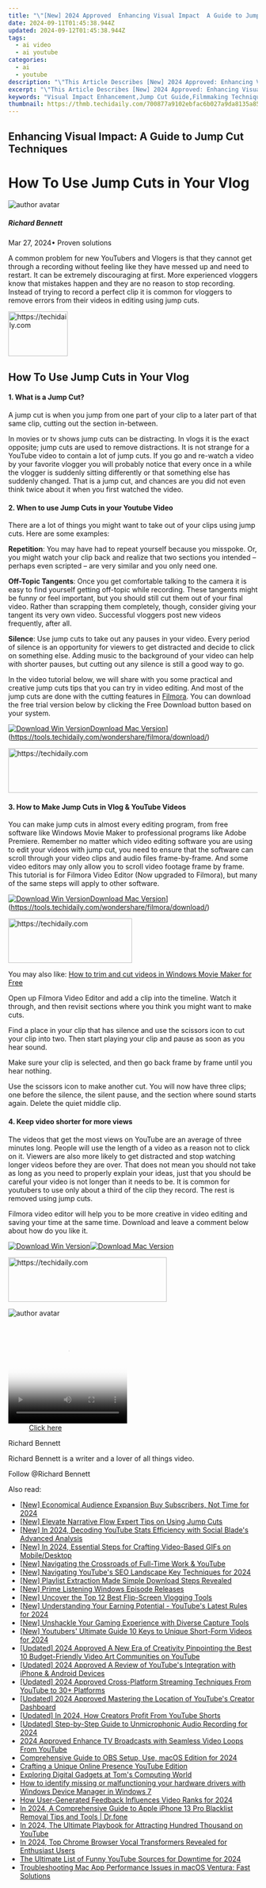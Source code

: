 ```yaml
---
title: "\"[New] 2024 Approved  Enhancing Visual Impact  A Guide to Jump Cut Techniques\""
date: 2024-09-11T01:45:38.944Z
updated: 2024-09-12T01:45:38.944Z
tags:
  - ai video
  - ai youtube
categories:
  - ai
  - youtube
description: "\"This Article Describes [New] 2024 Approved: Enhancing Visual Impact: A Guide to Jump Cut Techniques\""
excerpt: "\"This Article Describes [New] 2024 Approved: Enhancing Visual Impact: A Guide to Jump Cut Techniques\""
keywords: "Visual Impact Enhancement,Jump Cut Guide,Filmmaking Technique,Editing Skills,Quick Transition Methods,Video Editing Tips,Creative Cuts Strategies"
thumbnail: https://thmb.techidaily.com/700877a9102ebfac6b027a9da8135a8597355f7b411786ceebe675ffa9f20381.jpg
---
```


## Enhancing Visual Impact: A Guide to Jump Cut Techniques

# How To Use Jump Cuts in Your Vlog

![author avatar](https://images.wondershare.com/filmora/article-images/richard-bennett.jpg)

##### Richard Bennett

 Mar 27, 2024• Proven solutions

A common problem for new YouTubers and Vlogers is that they cannot get through a recording without feeling like they have messed up and need to restart. It can be extremely discouraging at first. More experienced vloggers know that mistakes happen and they are no reason to stop recording. Instead of trying to record a perfect clip it is common for vloggers to remove errors from their videos in editing using jump cuts.





<!-- affiliate ads begin -->
<a href="https://aligracehair.sjv.io/c/5597632/2115925/19272" target="_top" id="2115925">
  <img src="//a.impactradius-go.com/display-ad/19272-2115925" border="0" alt="https://techidaily.com" width="120" height="90"/>
</a>
<img height="0" width="0" src="https://aligracehair.sjv.io/i/5597632/2115925/19272" style="position:absolute;visibility:hidden;" border="0" />
<!-- affiliate ads end -->




## How To Use Jump Cuts in Your Vlog

#### 1\. What is a Jump Cut?

A jump cut is when you jump from one part of your clip to a later part of that same clip, cutting out the section in-between.

In movies or tv shows jump cuts can be distracting. In vlogs it is the exact opposite; jump cuts are used to remove distractions. It is not strange for a YouTube video to contain a lot of jump cuts. If you go and re-watch a video by your favorite vlogger you will probably notice that every once in a while the vlogger is suddenly sitting differently or that something else has suddenly changed. That is a jump cut, and chances are you did not even think twice about it when you first watched the video.

#### 2\. When to use Jump Cuts in your Youtube Video

There are a lot of things you might want to take out of your clips using jump cuts. Here are some examples:

**Repetition**: You may have had to repeat yourself because you misspoke. Or, you might watch your clip back and realize that two sections you intended – perhaps even scripted – are very similar and you only need one.

**Off-Topic Tangents**: Once you get comfortable talking to the camera it is easy to find yourself getting off-topic while recording. These tangents might be funny or feel important, but you should still cut them out of your final video. Rather than scrapping them completely, though, consider giving your tangent its very own video. Successful vloggers post new videos frequently, after all.

**Silence**: Use jump cuts to take out any pauses in your video. Every period of silence is an opportunity for viewers to get distracted and decide to click on something else. Adding music to the background of your video can help with shorter pauses, but cutting out any silence is still a good way to go.

In the video tutorial below, we will share with you some practical and creative jump cuts tips that you can try in video editing. And most of the jump cuts are done with the cutting features in [Filmora](https://tools.techidaily.com/wondershare/filmora/download/). You can download the free trial version below by clicking the Free Download button based on your system.

[![Download Win Version](https://images.wondershare.com/filmora/guide/download-btn-win.jpg)](https://tools.techidaily.com/wondershare/filmora/download/)[Download Mac Version](https://images.wondershare.com/filmora/guide/download-btn-mac.jpg)](https://tools.techidaily.com/wondershare/filmora/download/)





<!-- affiliate ads begin -->
<a href="https://appsumo.8odi.net/c/5597632/2137379/7443" target="_top" id="2137379">
  <img src="//a.impactradius-go.com/display-ad/7443-2137379" border="0" alt="https://techidaily.com" width="728" height="90"/>
</a>
<img height="0" width="0" src="https://appsumo.8odi.net/i/5597632/2137379/7443" style="position:absolute;visibility:hidden;" border="0" />
<!-- affiliate ads end -->




#### 3\. How to Make Jump Cuts in Vlog & YouTube Videos

You can make jump cuts in almost every editing program, from free software like Windows Movie Maker to professional programs like Adobe Premiere. Remember no matter which video editing software you are using to edit your videos with jump cut, you need to ensure that the software can scroll through your video clips and audio files frame-by-frame. And some video editors may only allow you to scroll video footage frame by frame. This tutorial is for Filmora Video Editor (Now upgraded to Filmora), but many of the same steps will apply to other software.

[![Download Win Version](https://images.wondershare.com/filmora/guide/download-btn-win.jpg)](https://tools.techidaily.com/wondershare/filmora/download/)[Download Mac Version](https://images.wondershare.com/filmora/guide/download-btn-mac.jpg)](https://tools.techidaily.com/wondershare/filmora/download/)





<!-- affiliate ads begin -->
<a href="https://aligracehair.sjv.io/c/5597632/2135354/19272" target="_top" id="2135354">
  <img src="//a.impactradius-go.com/display-ad/19272-2135354" border="0" alt="https://techidaily.com" width="250" height="90"/>
</a>
<img height="0" width="0" src="https://aligracehair.sjv.io/i/5597632/2135354/19272" style="position:absolute;visibility:hidden;" border="0" />
<!-- affiliate ads end -->




You may also like: [How to trim and cut videos in Windows Movie Maker for Free](https://tools.techidaily.com/wondershare/filmora/download/)

Open up Filmora Video Editor and add a clip into the timeline. Watch it through, and then revisit sections where you think you might want to make cuts.

Find a place in your clip that has silence and use the scissors icon to cut your clip into two. Then start playing your clip and pause as soon as you hear sound.

Make sure your clip is selected, and then go back frame by frame until you hear nothing.

Use the scissors icon to make another cut. You will now have three clips; one before the silence, the silent pause, and the section where sound starts again. Delete the quiet middle clip.

#### 4\. Keep video shorter for more views

The videos that get the most views on YouTube are an average of three minutes long. People will use the length of a video as a reason not to click on it. Viewers are also more likely to get distracted and stop watching longer videos before they are over. That does not mean you should not take as long as you need to properly explain your ideas, just that you should be careful your video is not longer than it needs to be. It is common for youtubers to use only about a third of the clip they record. The rest is removed using jump cuts.

Filmora video editor will help you to be more creative in video editing and saving your time at the same time. Download and leave a comment below about how do you like it.

[![Download Win Version](https://images.wondershare.com/filmora/guide/download-btn-win.jpg)](https://tools.techidaily.com/wondershare/filmora/download/)[![Download Mac Version](https://images.wondershare.com/filmora/guide/download-btn-mac.jpg)](https://tools.techidaily.com/wondershare/filmora/download/)





<!-- affiliate ads begin -->
<a href="https://25home.pxf.io/c/5597632/2123479/16836" target="_top" id="2123479">
  <img src="//a.impactradius-go.com/display-ad/16836-2123479" border="0" alt="https://techidaily.com" width="320" height="90"/>
</a>
<img height="0" width="0" src="https://25home.pxf.io/i/5597632/2123479/16836" style="position:absolute;visibility:hidden;" border="0" />
<!-- affiliate ads end -->




![author avatar](https://images.wondershare.com/filmora/article-images/richard-bennett.jpg)





<!-- affiliate ads begin -->
<span id="1328679">
					<video width="240" height="200" style="cursor:pointer"
           poster="//a.impactradius-go.com/display-clicktoplayimage/1328679.png"
           onclick="if(!this.playClicked){this.play();this.setAttribute('controls',true);this.playClicked=true;}">
	   <source src="//a.impactradius-go.com/display-ad/15852-1328679">
	   <img src="//a.impactradius-go.com/display-clicktoplayimage/1328679.png" style="border: none; height: 100%; width: 100%; object-fit: contain">
	</video>
	<div style="width:150px;text-align:center"><a href="javascript:window.open(decodeURIComponent('https%3A%2F%2Fthefitville.pxf.io%2Fc%2F5597632%2F1328679%2F15852'), '_blank');void(0);">Click here</a></div>
</span>
<img height="0" width="0" src="https://imp.pxf.io/i/5597632/1328679/15852" style="position:absolute;visibility:hidden;" border="0" />
<!-- affiliate ads end -->




Richard Bennett

Richard Bennett is a writer and a lover of all things video.

Follow @Richard Bennett


<ins class="adsbygoogle"
     style="display:block"
     data-ad-format="autorelaxed"
     data-ad-client="ca-pub-7571918770474297"
     data-ad-slot="1223367746"></ins>



<ins class="adsbygoogle"
     style="display:block"
     data-ad-client="ca-pub-7571918770474297"
     data-ad-slot="8358498916"
     data-ad-format="auto"
     data-full-width-responsive="true"></ins>









<span class="atpl-alsoreadstyle">Also read:</span>
<div><ul>
<li><a href="https://youtube-zero.techidaily.com/conomical-audience-expansion-buy-subscribers-not-time-for-2024/"><u>[New] Economical Audience Expansion Buy Subscribers, Not Time for 2024</u></a></li>
<li><a href="https://youtube-zero.techidaily.com/levate-narrative-flow-expert-tips-on-using-jump-cuts/"><u>[New] Elevate Narrative Flow Expert Tips on Using Jump Cuts</u></a></li>
<li><a href="https://youtube-zero.techidaily.com/n-2024-decoding-youtube-stats-efficiency-with-social-blades-advanced-analysis/"><u>[New] In 2024, Decoding YouTube Stats Efficiency with Social Blade's Advanced Analysis</u></a></li>
<li><a href="https://youtube-zero.techidaily.com/n-2024-essential-steps-for-crafting-video-based-gifs-on-mobiledesktop/"><u>[New] In 2024, Essential Steps for Crafting Video-Based GIFs on Mobile/Desktop</u></a></li>
<li><a href="https://youtube-zero.techidaily.com/avigating-the-crossroads-of-full-time-work-and-youtube/"><u>[New] Navigating the Crossroads of Full-Time Work & YouTube</u></a></li>
<li><a href="https://youtube-zero.techidaily.com/avigating-youtubes-seo-landscape-key-techniques-for-2024/"><u>[New] Navigating YouTube's SEO Landscape Key Techniques for 2024</u></a></li>
<li><a href="https://youtube-zero.techidaily.com/laylist-extraction-made-simple-download-steps-revealed/"><u>[New] Playlist Extraction Made Simple Download Steps Revealed</u></a></li>
<li><a href="https://extra-approaches.techidaily.com/new-prime-listening-windows-episode-releases/"><u>[New] Prime Listening Windows Episode Releases</u></a></li>
<li><a href="https://youtube-zero.techidaily.com/ncover-the-top-12-best-flip-screen-vlogging-tools/"><u>[New] Uncover the Top 12 Best Flip-Screen Vlogging Tools</u></a></li>
<li><a href="https://youtube-zero.techidaily.com/nderstanding-your-earning-potential-youtubes-latest-rules-for-2024/"><u>[New] Understanding Your Earning Potential - YouTube's Latest Rules for 2024</u></a></li>
<li><a href="https://screen-sharing-recording.techidaily.com/new-unshackle-your-gaming-experience-with-diverse-capture-tools/"><u>[New] Unshackle Your Gaming Experience with Diverse Capture Tools</u></a></li>
<li><a href="https://youtube-zero.techidaily.com/outubers-ultimate-guide-10-keys-to-unique-short-form-videos-for-2024/"><u>[New] Youtubers' Ultimate Guide 10 Keys to Unique Short-Form Videos for 2024</u></a></li>
<li><a href="https://youtube-zero.techidaily.com/ed-2024-approved-a-new-era-of-creativity-pinpointing-the-best-10-budget-friendly-video-art-communities-on-youtube/"><u>[Updated] 2024 Approved A New Era of Creativity Pinpointing the Best 10 Budget-Friendly Video Art Communities on YouTube</u></a></li>
<li><a href="https://youtube-zero.techidaily.com/ed-2024-approved-a-review-of-youtubes-integration-with-iphone-and-android-devices/"><u>[Updated] 2024 Approved A Review of YouTube's Integration with iPhone & Android Devices</u></a></li>
<li><a href="https://youtube-zero.techidaily.com/ed-2024-approved-cross-platform-streaming-techniques-from-youtube-to-30plus-platforms/"><u>[Updated] 2024 Approved Cross-Platform Streaming Techniques From YouTube to 30+ Platforms</u></a></li>
<li><a href="https://youtube-zero.techidaily.com/ed-2024-approved-mastering-the-location-of-youtubes-creator-dashboard/"><u>[Updated] 2024 Approved Mastering the Location of YouTube's Creator Dashboard</u></a></li>
<li><a href="https://youtube-zero.techidaily.com/ed-in-2024-how-creators-profit-from-youtube-shorts/"><u>[Updated] In 2024, How Creators Profit From YouTube Shorts</u></a></li>
<li><a href="https://youtube-tips.techidaily.com/ed-step-by-step-guide-to-unmicrophonic-audio-recording-for-2024/"><u>[Updated] Step-by-Step Guide to Unmicrophonic Audio Recording for 2024</u></a></li>
<li><a href="https://youtube-zero.techidaily.com/approved-enhance-tv-broadcasts-with-seamless-video-loops-from-youtube/"><u>2024 Approved Enhance TV Broadcasts with Seamless Video Loops From YouTube</u></a></li>
<li><a href="https://screen-mirroring-recording.techidaily.com/comprehensive-guide-to-obs-setup-use-macos-edition-for-2024/"><u>Comprehensive Guide to OBS Setup, Use, macOS Edition for 2024</u></a></li>
<li><a href="https://youtube-zero.techidaily.com/ing-a-unique-online-presence-youtube-edition/"><u>Crafting a Unique Online Presence YouTube Edition</u></a></li>
<li><a href="https://hardware-help.techidaily.com/exploring-digital-gadgets-at-toms-computing-world/"><u>Exploring Digital Gadgets at Tom's Computing World</u></a></li>
<li><a href="https://blog-min.techidaily.com/how-to-identify-missing-or-malfunctioning-your-hardware-drivers-with-windows-device-manager-in-windows-7-by-drivereasy-guide/"><u>How to identify missing or malfunctioning your hardware drivers with Windows Device Manager in Windows 7</u></a></li>
<li><a href="https://youtube-zero.techidaily.com/ser-generated-feedback-influences-video-ranks-for-2024/"><u>How User-Generated Feedback Influences Video Ranks for 2024</u></a></li>
<li><a href="https://iphone-unlock.techidaily.com/in-2024-a-comprehensive-guide-to-apple-iphone-13-pro-blacklist-removal-tips-and-tools-drfone-by-drfone-ios/"><u>In 2024, A Comprehensive Guide to Apple iPhone 13 Pro Blacklist Removal Tips and Tools | Dr.fone</u></a></li>
<li><a href="https://some-skills.techidaily.com/in-2024-the-ultimate-playbook-for-attracting-hundred-thousand-on-youtube/"><u>In 2024, The Ultimate Playbook for Attracting Hundred Thousand on YouTube</u></a></li>
<li><a href="https://some-guidance.techidaily.com/in-2024-top-chrome-browser-vocal-transformers-revealed-for-enthusiast-users/"><u>In 2024, Top Chrome Browser Vocal Transformers Revealed for Enthusiast Users</u></a></li>
<li><a href="https://youtube-zero.techidaily.com/ltimate-list-of-funny-youtube-sources-for-downtime-for-2024/"><u>The Ultimate List of Funny YouTube Sources for Downtime for 2024</u></a></li>
<li><a href="https://blog-min.techidaily.com/troubleshooting-mac-app-performance-issues-in-macos-ventura-fast-solutions/"><u>Troubleshooting Mac App Performance Issues in macOS Ventura: Fast Solutions</u></a></li>
</ul></div>




